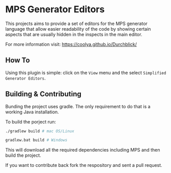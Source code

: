 # MPS Generator Editors

This projects aims to provide a set of editors for the MPS generator language that allow easier readability of the code
by showing certain aspects that are usually hidden in the inspects in the main editor.

For more information visit: https://coolya.github.io/Durchblick/

## How To

Using this plugin is simple: click on the `View` menu and the select `Simplified Generator Editors`.

## Building & Contributing

Bunding the project uses gradle. The only requirement to do that is a working Java installation.

To build the porject run:

``` bash
./gradlew build # mac OS/Linux

gradlew.bat build # Windows
```

This will download all the required dependencies including MPS and then build the project.

If you want to contribute back fork the respository and sent a pull request.
